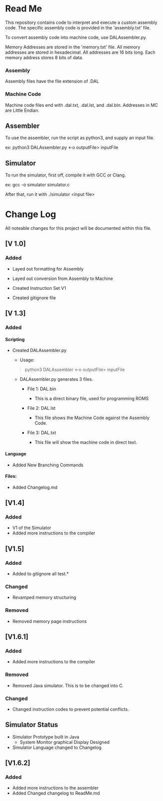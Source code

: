 # Read Me

This repository contains code to interpret and execute a custom assembly code. The specific assembly code is provided in the 'assembly.txt' file. 

To convert assembly code into machine code, use DALAssembler.py.

Memory Addresses are stored in the 'memory.txt' file.
All memory addresses are stored in hexadecimal. All addresses are 16 bits long.
Each memory address stores 8 bits of data.

### Assembly

Assembly files have the file extension of .DAL

### Machine Code

Machine code files end with .dal.txt, .dal.lst, and .dal.bin. Addresses in MC are Little Endian.

## Assembler
To use the assembler, run the script as python3, and supply an input file.

ex: python3 DALAssembler.py \<-o outputFile> inputFile

## Simulator

To run the simulator, first off, compile it with GCC or Clang.

ex: gcc -o simulator simulator.c

After that, run it with ./simulator \<input file\>

# Change Log

All noteable changes for this project will be documented within this file.

## [V 1.0]

### Added

- Layed out formatting for Assembly

- Layed out conversion from Assembly to Machine

- Created Instruction Set V1

- Created gitignore file

## [V 1.3]

### Added

#### Scripting

- Created DALAssembler.py
    - Usage:
    >python3 DALAssembler <-o outputFile> inputFile

    - DALAssembler.py generates 3 files.

      - File 1: DAL.bin
  
        - This is a direct binary file, used for programming ROMS

      - File 2: DAL.lst
  
        - This file shows the Machine Code against the Assembly Code. 

      -  File 3: DAL.txt
         -  This file will show the machine code in direct text.
  
#### Language

- Added New Branching Commands

#### Files:

- Added Changelog.md


## [V1.4]

### Added

- V1 of the Simulator
- Added more instructions to the compiler
  
## [V1.5]

### Added

- Added to gitignore all test.*

### Changed

- Revamped memory structuring

### Removed

- Removed memory page instructions

## [V1.6.1]

### Added

- Added more instructions to the compiler

### Removed
- Removed Java simulator. This is to be changed into C.

### Changed
- Changed instruction codes to prevent potential conflicts.

## Simulator Status
* Simulator Prototype built in Java
  * System Monitor graphical Display Designed
* Simulator Language changed to Changelog

##  [V1.6.2]

### Added
- Added more instructions to the assembler
- Added Changed changelog to ReadMe.md